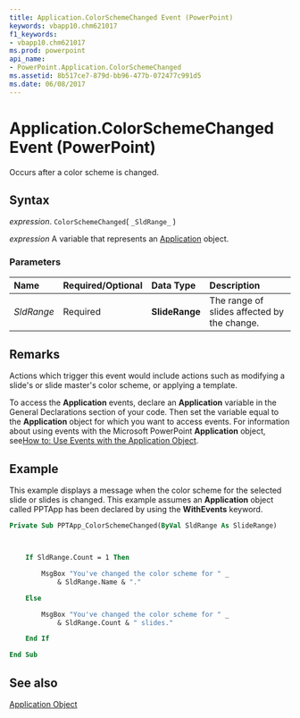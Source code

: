 ```yaml
---
title: Application.ColorSchemeChanged Event (PowerPoint)
keywords: vbapp10.chm621017
f1_keywords:
- vbapp10.chm621017
ms.prod: powerpoint
api_name:
- PowerPoint.Application.ColorSchemeChanged
ms.assetid: 8b517ce7-879d-bb96-477b-072477c991d5
ms.date: 06/08/2017
---
```



# Application.ColorSchemeChanged Event (PowerPoint)

Occurs after a color scheme is changed.


## Syntax

 _expression_. `ColorSchemeChanged`( `_SldRange_` )

 _expression_ A variable that represents an [Application](./PowerPoint.Application.md) object.


### Parameters



|**Name**|**Required/Optional**|**Data Type**|**Description**|
|:-----|:-----|:-----|:-----|
| _SldRange_|Required|**SlideRange**| The range of slides affected by the change.|

## Remarks

Actions which trigger this event would include actions such as modifying a slide's or slide master's color scheme, or applying a template.

To access the  **Application** events, declare an **Application** variable in the General Declarations section of your code. Then set the variable equal to the **Application** object for which you want to access events. For information about using events with the Microsoft PowerPoint **Application** object, see[How to: Use Events with the Application Object](../powerpoint/How-to/use-events-with-the-application-object.md).


## Example

This example displays a message when the color scheme for the selected slide or slides is changed. This example assumes an  **Application** object called PPTApp has been declared by using the **WithEvents** keyword.


```vb
Private Sub PPTApp_ColorSchemeChanged(ByVal SldRange As SlideRange)



    If SldRange.Count = 1 Then

        MsgBox "You've changed the color scheme for " _
            & SldRange.Name & "."

    Else

        MsgBox "You've changed the color scheme for " _
            & SldRange.Count & " slides."

    End If

End Sub
```


## See also


[Application Object](PowerPoint.Application.md)

